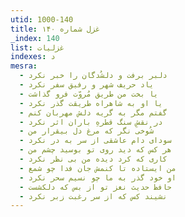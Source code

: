 ```yaml
---
utid: 1000-140
title: غزل شماره ۱۴۰
_index: 140
list: غزلیات
indexes: د
mesra:
  - دلبر برفت و دلشُدگان را خبر نکرد
  - یاد حریف شهر و رفیق سفر نکرد
  - یا بخت من طریق مُروّت فرو گذاشت
  - یا او به شاهراه طریقت گذر نکرد
  - گفتم مگر به گریه دلش مهربان کنم
  - در نقشِ سنگ قطرهِ باران اثر نکرد
  - شُوخی نگر که مرغ دل بیقرار من
  - سودای دام عاشقی از سر به در نکرد
  - هر کس که دید روی تو بوسید چشم من
  - کاری که کرد دیده من بی نظر نکرد
  - من ایستاده تا کنمش جان فدا چو شمع
  - او خود گذر به ما چو نسیم سحر نکرد
  - حافظ حدیث نغز تو از بس که دلکشست
  - نشیند کس که از سر رغبت زبر نکرد
---
```

